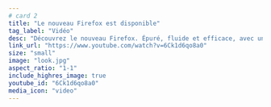 ```yaml
---
# card 2
title: "Le nouveau Firefox est disponible"
tag_label: "Vidéo"
desc: "Découvrez le nouveau Firefox. Épuré, fluide et efficace, avec une barre d’outils simplifiée et des menus optimisés."
link_url: "https://www.youtube.com/watch?v=6Ck1d6qo8a0"
size: "small"
image: "look.jpg"
aspect_ratio: "1-1"
include_highres_image: true
youtube_id: "6Ck1d6qo8a0"
media_icon: "video"
---
```

